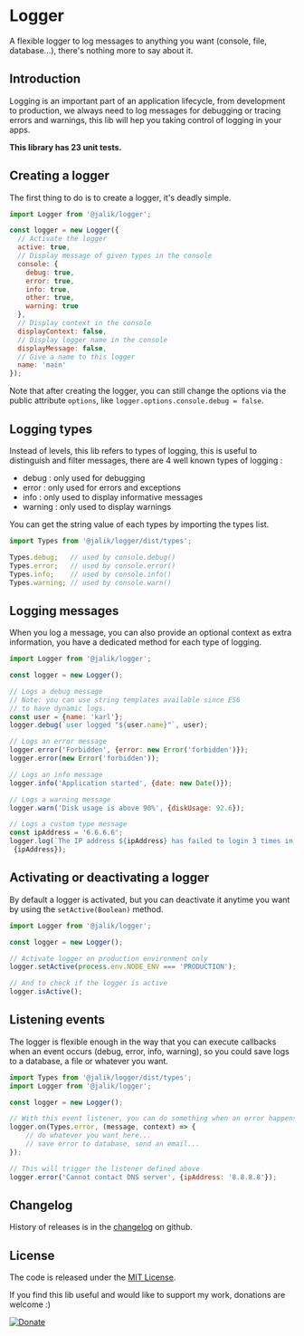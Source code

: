 # Logger

A flexible logger to log messages to anything you want (console, file, database...), there's nothing more to say about it.

## Introduction

Logging is an important part of an application lifecycle, from development to production, we always need to log messages for debugging or tracing errors and warnings, this lib will hep you taking control of logging in your apps.

**This library has 23 unit tests.**

## Creating a logger

The first thing to do is to create a logger, it's deadly simple.

```js
import Logger from '@jalik/logger';

const logger = new Logger({
  // Activate the logger
  active: true,
  // Display message of given types in the console
  console: {
    debug: true,
    error: true,
    info: true,
    other: true,
    warning: true
  },
  // Display context in the console
  displayContext: false,
  // Display logger name in the console
  displayMessage: false,
  // Give a name to this logger
  name: 'main'
});
```

Note that after creating the logger, you can still change the options via the public attribute 
`options`, like `logger.options.console.debug = false`.

## Logging types

Instead of levels, this lib refers to types of logging, this is useful to distinguish and filter 
messages, there are 4 well known types of logging :
- debug : only used for debugging
- error : only used for errors and exceptions
- info : only used to display informative messages
- warning : only used to display warnings

You can get the string value of each types by importing the types list.

```js
import Types from '@jalik/logger/dist/types';

Types.debug;   // used by console.debug()
Types.error;   // used by console.error()
Types.info;    // used by console.info()
Types.warning; // used by console.warn()
```

## Logging messages

When you log a message, you can also provide an optional context as extra information, you have a dedicated method for each type of logging.

```js
import Logger from '@jalik/logger';

const logger = new Logger();

// Logs a debug message
// Note: you can use string templates available since ES6
// to have dynamic logs.
const user = {name: 'karl'};
logger.debug(`user logged "${user.name}"`, user);

// Logs an error message
logger.error('Forbidden', {error: new Error('forbidden')});
logger.error(new Error('forbidden'));

// Logs an info message
logger.info('Application started', {date: new Date()});

// Logs a warning message
logger.warn('Disk usage is above 90%', {diskUsage: 92.6});

// Logs a custom type message
const ipAddress = '6.6.6.6';
logger.log(`The IP address ${ipAddress} has failed to login 3 times in one minute`, 'suspicious',
 {ipAddress});
```

## Activating or deactivating a logger

By default a logger is activated, but you can deactivate it anytime you want by using the `setActive(Boolean)` method.

```js
import Logger from '@jalik/logger';

const logger = new Logger();

// Activate logger on production environment only
logger.setActive(process.env.NODE_ENV === 'PRODUCTION');

// And to check if the logger is active
logger.isActive();
```

## Listening events

The logger is flexible enough in the way that you can execute callbacks when an event occurs (debug, error, info, warning), so you could save logs to a database, a file or whatever you want.

```js
import Types from '@jalik/logger/dist/types';
import Logger from '@jalik/logger';

const logger = new Logger();

// With this event listener, you can do something when an error happens
logger.on(Types.error, (message, context) => {
    // do whatever you want here...
    // save error to database, send an email...
});

// This will trigger the listener defined above
logger.error('Cannot contact DNS server', {ipAddress: '8.8.8.8'});
```

## Changelog

History of releases is in the [changelog](./CHANGELOG.md) on github.

## License

The code is released under the [MIT License](http://www.opensource.org/licenses/MIT).

If you find this lib useful and would like to support my work, donations are welcome :)

[![Donate](https://img.shields.io/badge/Donate-PayPal-green.svg)](https://www.paypal.com/cgi-bin/webscr?cmd=_s-xclick&hosted_button_id=VMSEE22DQGQYE)
